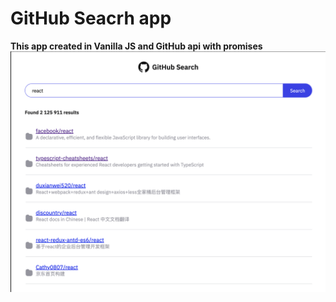# GitHub Seacrh app
**This app created in Vanilla JS and GitHub api with promises**
![IMG](/screenshot.png)
